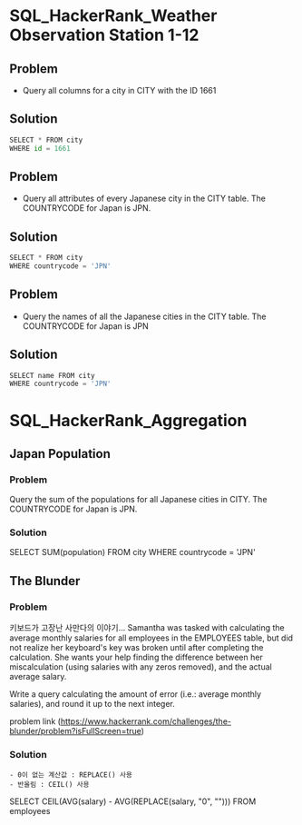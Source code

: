 # SQL_HackerRank_Weather Observation Station 1-12

## Problem
- Query all columns for a city in CITY with the ID 1661

## Solution


```python
SELECT * FROM city
WHERE id = 1661
```

## Problem
- Query all attributes of every Japanese city in the CITY table. The COUNTRYCODE for Japan is JPN.

## Solution


```python
SELECT * FROM city
WHERE countrycode = 'JPN'
```

## Problem
- Query the names of all the Japanese cities in the CITY table. The COUNTRYCODE for Japan is JPN

## Solution


```python
SELECT name FROM city
WHERE countrycode = 'JPN'
```

# SQL_HackerRank_Aggregation

## Japan Population

### Problem
Query the sum of the populations for all Japanese cities in CITY. The COUNTRYCODE for Japan is JPN.

### Solution

SELECT SUM(population)
FROM city
WHERE countrycode = 'JPN'

## The Blunder

### Problem
키보드가 고장난 사만다의 이야기...
Samantha was tasked with calculating the average monthly salaries for all employees in the EMPLOYEES table, but did not realize her keyboard's  key was broken until after completing the calculation. She wants your help finding the difference between her miscalculation (using salaries with any zeros removed), and the actual average salary.

Write a query calculating the amount of error (i.e.:  average monthly salaries), and round it up to the next integer.

problem link (https://www.hackerrank.com/challenges/the-blunder/problem?isFullScreen=true)

### Solution
    - 0이 없는 계산값 : REPLACE() 사용
    - 반올림 : CEIL() 사용

SELECT CEIL(AVG(salary) - AVG(REPLACE(salary, "0", "")))
FROM employees
